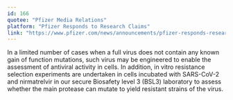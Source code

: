 ```yaml
---
id: 166
quotee: "Pfizer Media Relations"
platform: "Pfizer Responds to Research Claims"
link: "https://www.pfizer.com/news/announcements/pfizer-responds-research-claims"
---
```


In a limited number of cases when a full virus does not contain any known gain of function mutations, such virus may be engineered to enable the assessment of antiviral activity in cells. In addition, in vitro resistance selection experiments are undertaken in cells incubated with SARS-CoV-2 and nirmatrelvir in our secure Biosafety level 3 (BSL3) laboratory to assess whether the main protease can mutate to yield resistant strains of the virus.
